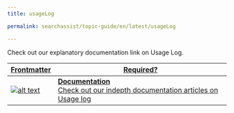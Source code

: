 ```yaml
---
title: usageLog

permalink: searchassist/topic-guide/en/latest/usageLog

---
```

<!--#### Topic Guide
###### Usage log-->

  Check out our explanatory documentation link on Usage Log.



<a class="doc-link" target="_blank" href="https://docs.kore.ai/searchassist/managing-searchassist-apps/viewing-billing-and-usage/#Usage_Log">
 

| Frontmatter | Required? |
|-------------|-------------|
| ![alt text](images/docIcon.svg "Title") | **Documentation**  <br /> Check out our indepth documentation articles on Usage log | 


</a>

